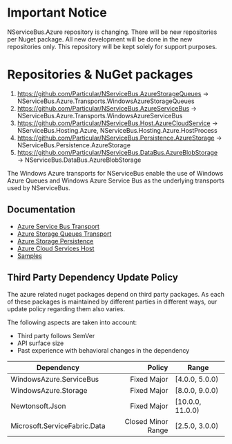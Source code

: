 # Important Notice

NServiceBus.Azure repository is changing. There will be new repositories per Nuget package. All new development will be done in the new repositories only. This repository will be kept solely for support purposes.

# Repositories & NuGet packages
1. https://github.com/Particular/NServiceBus.AzureStorageQueues → NServiceBus.Azure.Transports.WindowsAzureStorageQueues
2. https://github.com/Particular/NServiceBus.AzureServiceBus → NServiceBus.Azure.Transports.WindowsAzureServiceBus
3. https://github.com/Particular/NServiceBus.Host.AzureCloudService → NServiceBus.Hosting.Azure, NServiceBus.Hosting.Azure.HostProcess
4. https://github.com/Particular/NServiceBus.Persistence.AzureStorage → NServiceBus.Persistence.AzureStorage
5. https://github.com/Particular/NServiceBus.DataBus.AzureBlobStorage → NServiceBus.DataBus.AzureBlobStorage

The Windows Azure transports for NServiceBus enable the use of Windows Azure Queues and Windows Azure Service Bus as the underlying transports used by NServiceBus. 

## Documentation

- [Azure Service Bus Transport](http://docs.particular.net/nservicebus/azure-servicebus/)
- [Azure Storage Queues Transport](http://docs.particular.net/nservicebus/azure-storage-queues/)
- [Azure Storage Persistence](https://github.com/Particular/NServiceBus.Persistence.AzureStorage)
- [Azure Cloud Services Host](http://docs.particular.net/nservicebus/hosting/cloudservices-host/)
- [Samples](http://docs.particular.net/samples/azure/)

## Third Party Dependency Update Policy

The azure related nuget packages depend on third party packages. As each of these packages is maintained by different parties in different ways, our update policy regarding them also varies.

The following aspects are taken into account:

- Third party follows SemVer
- API surface size
- Past experience with behavioral changes in the dependency


| Dependency                   | Policy                           |  Range          | 
| ---------------------------- |---------------------------------:| ----------------|
| WindowsAzure.ServiceBus      | Fixed Major                      |  [4.0.0, 5.0.0) |
| WindowsAzure.Storage         | Fixed Major                      |  [8.0.0, 9.0.0) |
| Newtonsoft.Json              | Fixed Major                      |  [10.0.0, 11.0.0)|
| Microsoft.ServiceFabric.Data | Closed Minor Range               |  [2.5.0, 3.0.0) |